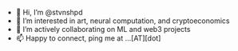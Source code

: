 - 👋 Hi, I’m @stvnshpd
- 👀 I’m interested in art, neural computation, and cryptoeconomics
- 🌱 I’m actively collaborating on ML and web3 projects
- 📫 Happy to connect, ping me at ...<my username>[AT]<gmail>[dot]<com>

<!---
stvnshpd/stvnshpd is a ✨ special ✨ repository because its `README.md` (this file) appears on your GitHub profile.
You can click the Preview link to take a look at your changes.
--->
